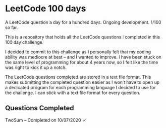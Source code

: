 # LeetCode 100 days

A LeetCode question a day for a hundred days. Ongoing development. 1/100 so far. 

This is a repository that holds all the LeetCode questions I completed in this 100 day challenge.

I decided to commit to this challenge as I personally felt that my coding ability was mediocre at best – and I wanted to improve. I have been stuck on the same level of programming for about 4 years now, so I felt like the time was right to kick it up a notch. 

The LeetCode questions completed are stored in a text file format. This makes submitting the completed question easier as I won’t have to open up a dedicated program for each programming language I decided to use for the challenge. I can stick with a text file format for every question. 

## Questions Completed

TwoSum – Completed on 10/07/2020 ✓
